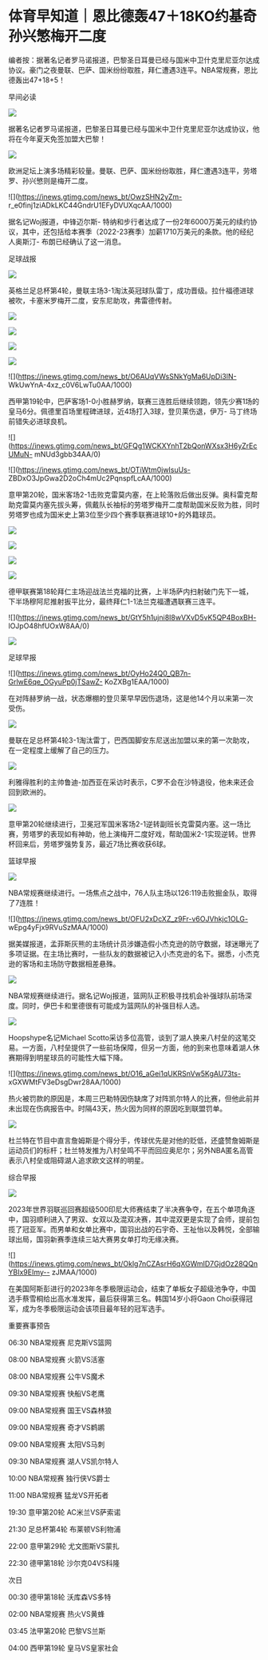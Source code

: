 # 体育早知道｜恩比德轰47＋18KO约基奇 孙兴慜梅开二度

编者按：据著名记者罗马诺报道，巴黎圣日耳曼已经与国米中卫什克里尼亚尔达成协议。豪门之夜曼联、巴萨、国米纷纷取胜，拜仁遭遇3连平。NBA常规赛，恩比德轰出47+18+5！

早间必读

![](https://inews.gtimg.com/newsapp_bt/0/15631722234/1000)

据著名记者罗马诺报道，巴黎圣日耳曼已经与国米中卫什克里尼亚尔达成协议，他将在今年夏天免签加盟大巴黎！

![](https://inews.gtimg.com/newsapp_bt/0/15631703798/1000)

欧洲足坛上演多场精彩较量。曼联、巴萨、国米纷纷取胜，拜仁遭遇3连平，劳塔罗、孙兴慜则是梅开二度。

![](https://inews.gtimg.com/news_bt/OwzSHN2yZm-
r_e0finj1ziADkLKC44GndrU1EFyDVUXqcAA/1000)

据名记Woj报道，中锋迈尔斯-
特纳和步行者达成了一份2年6000万美元的续约协议，其中，还包括给本赛季（2022-23赛季）加薪1710万美元的条款。他的经纪人奥斯汀-
布朗已经确认了这一消息。

足球战报

![](https://inews.gtimg.com/newsapp_bt/0/15631735387/1000)

英格兰足总杯第4轮，曼联主场3-1淘汰英冠球队雷丁，成功晋级。拉什福德进球被吹，卡塞米罗梅开二度，安东尼助攻，弗雷德传射。

![](https://inews.gtimg.com/newsapp_match/0/15631727063/0)

![](https://inews.gtimg.com/newsapp_match/0/15631729015/0)

![](https://inews.gtimg.com/newsapp_match/0/15631733350/0)

![](https://inews.gtimg.com/newsapp_match/0/15631736378/0)

![](https://inews.gtimg.com/news_bt/O6AUqVWsSNkYgMa6UpDi3lN-
WkUwYnA-4xz_c0V6LwTu0AA/1000)

西甲第19轮中，巴萨客场1-0小胜赫罗纳，联赛三连胜后继续领跑，领先少赛1场的皇马6分。佩德里百场里程碑进球，近4场打入3球，登贝莱伤退，伊万-
马丁终场前错失必进球良机。

![](https://inews.gtimg.com/news_bt/GFQg1WCKXYnhT2bQonWXsx3H6yZrEcUMuN-
mNUd3gbb34AA/0)

![](https://inews.gtimg.com/news_bt/OTiWtm0jwIsuUs-
ZBDxO3JpGwa2D2oCh4mUc2PqnspfLcAA/1000)

意甲第20轮，国米客场2-1击败克雷莫内塞，在上轮落败后做出反弹。奥科雷克帮助克雷莫内塞先拔头筹，佩戴队长袖标的劳塔罗梅开二度帮助国米反败为胜，同时劳塔罗也成为国米史上第3位至少四个赛季联赛进球10+的外籍球员。

![](https://inews.gtimg.com/news_bt/G-zFO1dx59usn9CxZBxXYxGIG_9xyHaoZtX18yIPC0MtgAA/0)

![](https://inews.gtimg.com/news_bt/GvY2evS1khGZrQazeTAXkFR1kWB3EmCHPX2eHFwVTYvZgAA/0)

![](https://inews.gtimg.com/news_bt/Gd0eu1aVp2jKnCWij9b0dADhCO_38JsNvkuAtHJ-1HSy0AA/0)

![](https://inews.gtimg.com/news_bt/OLdsxI9bUkk4F4bNdtQ2DkfzcdszcYAER1-dr11WIcVv0AA/1000)

德甲联赛第18轮拜仁主场迎战法兰克福的比赛，上半场萨内扫射破门先下一城，下半场穆阿尼推射扳平比分，最终拜仁1-1法兰克福遭遇联赛三连平。

![](https://inews.gtimg.com/news_bt/GtY5h1ujni8I8wVXvD5vK5QP4BoxBH-
lOJpO48hfUOxW8AA/0)

![](https://inews.gtimg.com/news_bt/G5eBXplzz0yMnxNeIRYqCWHf1HatBvRoNN5n_ko3ZvbmYAA/0)

足球早报

![](https://inews.gtimg.com/news_bt/OyHo24Q0_QB7n-GrlwE6qe_OGyuPp0jTSawZ-
KoZXBg1EAA/1000)

在对阵赫罗纳一战，状态爆棚的登贝莱早早因伤退场，这是他14个月以来第一次受伤。

![](https://inews.gtimg.com/newsapp_bt/0/15631753381/1000)

曼联在足总杯第4轮3-1淘汰雷丁，巴西国脚安东尼送出加盟以来的第一次助攻，在一定程度上缓解了自己的压力。

![](https://inews.gtimg.com/news_bt/OuWLiSOn7T1lsuH5MEWbG_bXKpVXQh2bSKien8m5Ri6tkAA/1000)

利雅得胜利的主帅鲁迪-加西亚在采访时表示，C罗不会在沙特退役，他未来还会回到欧洲的。

![](https://inews.gtimg.com/news_bt/ONRW4g2YK6sAI1kzBbvkAXxr6f7LDRLOzPFgMN84ST58QAA/1000)

意甲第20轮继续进行，卫冕冠军国米客场2-1逆转副班长克雷莫内塞。这一场比赛，劳塔罗的表现如有神助，他上演梅开二度好戏，帮助国米2-1实现逆转。世界杯回来后，劳塔罗强势复苏，最近7场比赛收获6球。

篮球早报

![](https://inews.gtimg.com/news_bt/Os9ka2jPTBW4QDgU1z6dJf3qDxA2Fkx92k4MZPXpQTa1EAA/1000)

NBA常规赛继续进行。一场焦点之战中，76人队主场以126:119击败掘金队，取得了7连胜！

![](https://inews.gtimg.com/news_bt/OFU2xDcXZ_z9Fr-v6OJVhkjc1OLG-
wEpg4yFjx9RVuSzMAA/1000)

据美媒报道，孟菲斯灰熊的主场统计员涉嫌造假小杰克逊的防守数据，球迷曝光了多项证据。在主场比赛时，一些队友的数据被记入小杰克逊的名下。据悉，小杰克逊的客场和主场防守数据相差悬殊。

![](https://inews.gtimg.com/news_bt/O10xNnLl1Qy9hWtA84ZpTO041aMN9C8MQ4M4MpEVK2yXUAA/1000)

NBA常规赛继续进行。据名记Woj报道，篮网队正积极寻找机会补强球队前场深度。同时，伊巴卡和里德很有可能成为篮网队的补强目标人选。

![](https://inews.gtimg.com/news_bt/O3A7kqSy5MjtbW41zjNn4nrQelEe7v4QYvK8BjcYuMjZoAA/1000)

Hoopshype名记Michael
Scotto采访多位高管，谈到了湖人换来八村垒的这笔交易。一方面，八村垒提供了一些前场保障，但另一方面，他的到来也意味着湖人休赛期得到明星球员的可能性大幅下降。

![](https://inews.gtimg.com/news_bt/O16_aGei1qUKRSnVw5KgAU73ts-
xGXWMtFV3eDsgDwr28AA/1000)

热火被罚款的原因是，本周三巴勒特因伤缺席了对阵凯尔特人的比赛，但他此前并未出现在伤病报告中。时隔43天，热火因为同样的原因吃到联盟罚单。

![](https://inews.gtimg.com/news_bt/OtJWlGtKvc30Hfj6ILZ1qWKwhHrVw4DWGEZwLVzz66IngAA/1000)

杜兰特在节目中直言詹姆斯是个得分手，传球优先是对他的贬低，还盛赞詹姆斯是运动员们的标杆；杜兰特发推为八村垒鸣不平而回应奥尼尔；另外NBA匿名高管表示八村垒或阻碍湖人追求欧文这样的明星。

综合早报

![](https://inews.gtimg.com/news_bt/OapZI1yr30prPDBxdLaiN56Ljb6YUKhmXE7621Yhx20WQAA/1000)

2023年世界羽联巡回赛超级500印尼大师赛结束了半决赛争夺，在五个单项角逐中，国羽顺利进入了男双、女双以及混双决赛，其中混双更是实现了会师，提前包揽了冠亚军。而男单和女单比赛中，国羽出战的石宇奇、王祉怡以及韩悦，全部输球出局，国羽新赛季连续三站大赛男女单打均无缘决赛。

![](https://inews.gtimg.com/news_bt/Oklg7nCZAsrH6qXGWmID7GjdOz28QQnYBIx9EImy--
zJMAA/1000)

在美国阿斯彭进行的2023年冬季极限运动会，结束了单板女子超级池争夺，中国选手蔡雪桐给出高水准发挥，最后获得第三名。韩国14岁小将Gaon
Choi获得冠军，成为冬季极限运动会该项目最年轻的冠军选手。

重要赛事预告

06:30 NBA常规赛 尼克斯VS篮网

08:00 NBA常规赛 火箭VS活塞

08:00 NBA常规赛 公牛VS魔术

09:30 NBA常规赛 快船VS老鹰

09:00 NBA常规赛 国王VS森林狼

09:00 NBA常规赛 奇才VS鹈鹕

09:00 NBA常规赛 太阳VS马刺

09:30 NBA常规赛 湖人VS凯尔特人

10:00 NBA常规赛 独行侠VS爵士

11:00 NBA常规赛 猛龙VS开拓者

19:30 意甲第20轮 AC米兰VS萨索诺

21:30 足总杯第4轮 布莱顿VS利物浦

22:00 意甲第29轮 尤文图斯VS蒙扎

22:30 德甲第18轮 沙尔克04VS科隆

次日

00:30 德甲第18轮 沃库森VS多特

02:00 NBA常规赛 热火VS黄蜂

03:45 法甲第20轮 巴黎VS兰斯

04:00 西甲第19轮 皇马VS皇家社会

